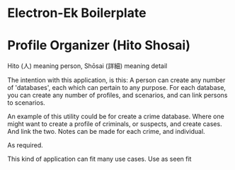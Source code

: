 # Electron-Ek Boilerplate

# Profile Organizer (Hito Shosai)

Hito (人) meaning person, Shōsai (詳細) meaning detail

The intention with this application, is this: A person can create any number of 'databases', each which can pertain to any purpose. For each database, you can create any number of profiles, and scenarios, and can link persons to scenarios.

An example of this utility could be for create a crime database. Where one might want to create a profile of criminals, or suspects, and create cases. And link the two. Notes can be made for each crime, and individual.

As required.

This kind of application can fit many use cases. Use as seen fit
